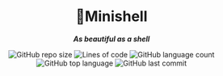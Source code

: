 <h1 align="center">
  🐚Minishell
</h1>

<p align="center">
	<b><i>As beautiful as a shell</i></b><br>
</p>

<p align="center">
	<img alt="GitHub repo size" src="https://img.shields.io/github/repo-size/brook5407/42KL-philosopher">
	<img alt="Lines of code" src="https://img.shields.io/tokei/lines/github/brook5407/42KL-philosopher">
	<img alt="GitHub language count" src="https://img.shields.io/github/languages/count/brook5407/42KL-philosopher">
	<img alt="GitHub top language" src="https://img.shields.io/github/languages/top/brook5407/42KL-philosopher">
	<img alt="GitHub last commit" src="https://img.shields.io/github/last-commit/brook5407/42KL-philosopher">
</p>
